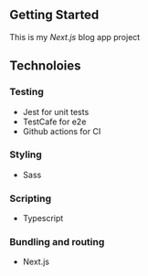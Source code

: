 ## Getting Started

This is my _Next.js_ blog app project

## Technoloies

### Testing

- Jest for unit tests
- TestCafe for e2e
- Github actions for CI

### Styling

- Sass

### Scripting

- Typescript

### Bundling and routing

- Next.js
